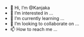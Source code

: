 - 👋 Hi, I’m @Kanjaka
- 👀 I’m interested in ...
- 🌱 I’m currently learning ...
- 💞️ I’m looking to collaborate on ...
- 📫 How to reach me ...

<!---
Kanjaka/Kanjaka is a ✨ special ✨ repository because its `README.md` (this file) appears on your GitHub profile.
You can click the Preview link to take a look at your changes.
--->
